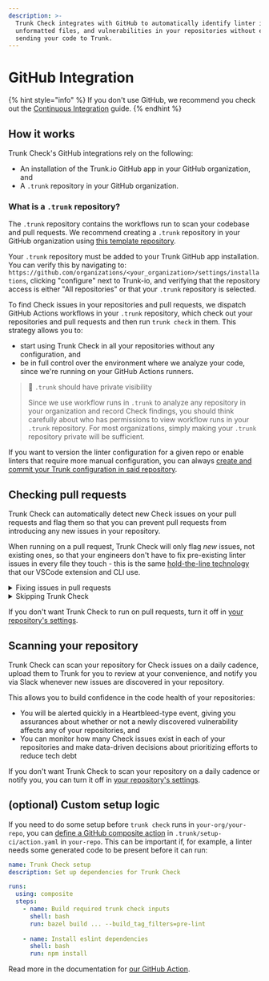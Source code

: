 ```yaml
---
description: >-
  Trunk Check integrates with GitHub to automatically identify linter issues,
  unformatted files, and vulnerabilities in your repositories without ever
  sending your code to Trunk.
---
```


# GitHub Integration

{% hint style="info" %}
If you don't use GitHub, we recommend you check out the [Continuous Integration](continuous-integration.md) guide.
{% endhint %}

## How it works

Trunk Check's GitHub integrations rely on the following:

* An installation of the Trunk.io GitHub app in your GitHub organization, and
* A `.trunk` repository in your GitHub organization.

### What is a `.trunk` repository?

The `.trunk` repository contains the workflows run to scan your codebase and pull requests. We recommend creating a `.trunk` repository in your GitHub organization using [this template repository](https://github.com/trunk-io/.trunk-template).

Your `.trunk` repository must be added to your Trunk GitHub app installation. You can verify this by navigating to: `https://github.com/organizations/<your_organization>/settings/installations`, clicking "configure" next to Trunk-io, and verifying that the repository access is either "All repositories" or that your `.trunk` repository is selected.

To find Check issues in your repositories and pull requests, we dispatch GitHub Actions workflows in your `.trunk` repository, which check out your repositories and pull requests and then run `trunk check` in them. This strategy allows you to:

* start using Trunk Check in all your repositories without any configuration, and
* be in full control over the environment where we analyze your code, since we're running on your GitHub Actions runners.

> 🚧 `.trunk` should have private visibility
>
> Since we use workflow runs in `.trunk` to analyze any repository in your organization and record Check findings, you should think carefully about who has permissions to view workflow runs in your `.trunk` repository. For most organizations, simply making your `.trunk` repository private will be sufficient.

If you want to version the linter configuration for a given repo or enable linters that require more manual configuration, you can always [create and commit your Trunk configuration in said repository](broken-reference).

## Checking pull requests

Trunk Check can automatically detect new Check issues on your pull requests and flag them so that you can prevent pull requests from introducing any new issues in your repository.

When running on a pull request, Trunk Check will only flag _new_ issues, not existing ones, so that your engineers don't have to fix pre-existing linter issues in every file they touch - this is the same [hold-the-line technology](./#hold-the-line) that our VSCode extension and CLI use.

<details>

<summary>Fixing issues in pull requests</summary>

To confirm that you've fixed issues identified by Trunk Check before pushing your pull request, just run `trunk check`.

If Trunk continues to identify new Check issues on your PR, first try merging the latest changes from your base branch. When Trunk runs on a PR, it runs on a commit that merges your PR into its base branch, just like GitHub workflows.

If this continues to fail, then run `git checkout refs/pull/<PR number>/merge && trunk check`. This is a reference to the merge commit GitHub creates.

</details>

<details>

<summary>Skipping Trunk Check</summary>

You can include `/trunk skip-check` in the body of a PR description (i.e. the first comment on a given PR) to mark Trunk Check as "skipped". Trunk Check will still run on your PR and report issues, but this will allow the PR to pass a GitHub required status check on `Trunk Check`.

This can be helpful if Check is flagging known issues in a given PR which you don't want to [ignore](ignoring-issues.md), which if you're doing a large refactor, can come in very handy.

</details>

If you don't want Trunk Check to run on pull requests, turn it off in [your repository's settings](https://app.trunk.io).

## Scanning your repository

Trunk Check can scan your repository for Check issues on a daily cadence, upload them to Trunk for you to review at your convenience, and notify you via Slack whenever new issues are discovered in your repository.

This allows you to build confidence in the code health of your repositories:

* You will be alerted quickly in a Heartbleed-type event, giving you assurances about whether or not a newly discovered vulnerability affects any of your repositories, and
* You can monitor how many Check issues exist in each of your repositories and make data-driven decisions about prioritizing efforts to reduce tech debt

If you don't want Trunk Check to scan your repository on a daily cadence or notify you, you can turn it off in [your repository's settings](https://app.trunk.io).

## (optional) Custom setup logic

If you need to do some setup before `trunk check` runs in `your-org/your-repo`, you can [define a GitHub composite action](https://docs.github.com/en/actions/creating-actions/creating-a-composite-action) in `.trunk/setup-ci/action.yaml` in `your-repo`. This can be important if, for example, a linter needs some generated code to be present before it can run:

```yaml
name: Trunk Check setup
description: Set up dependencies for Trunk Check

runs:
  using: composite
  steps:
    - name: Build required trunk check inputs
      shell: bash
      run: bazel build ... --build_tag_filters=pre-lint
      
    - name: Install eslint dependencies
      shell: bash
      run: npm install
```

Read more in the documentation for [our GitHub Action](https://github.com/trunk-io/trunk-action#custom-setup).
